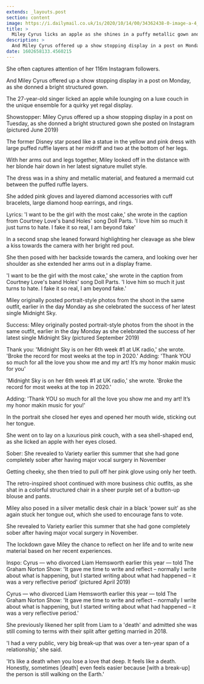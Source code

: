 ```yaml
--- 
extends: _layouts.post 
section: content 
image: https://i.dailymail.co.uk/1s/2020/10/14/00/34362438-0-image-a-4_1602633044342.jpg 
title: > 
  Miley Cyrus licks an apple as she shines in a puffy metallic gown and quotes Courtney Love's song 
description: > 
  And Miley Cyrus offered up a show stopping display in a post on Monday, as she donned a bright structured gown.The dress was in a shiny and metallic material, and featured a mermaid cut between the puffed ruffle layers.Lyrics: 'I want to be the girl with the most cake,' she wrote in the caption from Courtney Love's band Holes' song Doll Parts.'I want to be the girl with the most cake,' she wrote in the caption from Courtney Love's band Holes' song Doll Parts.The lockdown gave Miley the chance to reflect on her life and to write new material based on her recent experiences. 
date: 1602658133.4560215 
--- 
```

She often captures attention of her 116m Instagram followers.

And Miley Cyrus offered up a show stopping display in a post on Monday, as she donned a bright structured gown.

The 27-year-old singer licked an apple while lounging on a luxe couch in the unique ensemble for a quirky yet regal display.

Showstopper: Miley Cyrus offered up a show stopping display in a post on Tuesday, as she donned a bright structured gown she posted on Instagram (pictured June 2019)

The former Disney star posed like a statue in the yellow and pink dress with large puffed ruffle layers at her midriff and two at the bottom of her legs.

With her arms out and legs together, Miley looked off in the distance with her blonde hair down in her latest signature mullet style.

The dress was in a shiny and metallic material, and featured a mermaid cut between the puffed ruffle layers.

She added pink gloves and layered diamond accessories with cuff bracelets, large diamond hoop earrings, and rings.

Lyrics: 'I want to be the girl with the most cake,' she wrote in the caption from Courtney Love's band Holes' song Doll Parts. 'I love him so much it just turns to hate. I fake it so real, I am beyond fake'

In a second snap she leaned forward highlighting her cleavage as she blew a kiss towards the camera with her bright red pout.

She then posed with her backside towards the camera, and looking over her shoulder as she extended her arms out in a display frame.

'I want to be the girl with the most cake,' she wrote in the caption from Courtney Love's band Holes' song Doll Parts. 'I love him so much it just turns to hate. I fake it so real, I am beyond fake.'

Miley originally posted portrait-style photos from the shoot in the same outfit, earlier in the day Monday as she celebrated the success of her latest single Midnight Sky.

Success: Miley originally posted portrait-style photos from the shoot in the same outfit, earlier in the day Monday as she celebrated the success of her latest single Midnight Sky (pictured September 2019)

Thank you: 'Midnight Sky is on her 6th week #1 at UK radio,' she wrote. 'Broke the record for most weeks at the top in 2020.' Adding: 'Thank YOU so much for all the love you show me and my art! It’s my honor makin music for you'

'Midnight Sky is on her 6th week #1 at UK radio,' she wrote. 'Broke the record for most weeks at the top in 2020.'

Adding: 'Thank YOU so much for all the love you show me and my art! It’s my honor makin music for you!'

In the portrait she closed her eyes and opened her mouth wide, sticking out her tongue.

She went on to lay on a luxurious pink couch, with a sea shell-shaped end, as she licked an apple with her eyes closed.

Sober: She revealed to Variety earlier this summer that she had gone completely sober after having major vocal surgery in November

Getting cheeky, she then tried to pull off her pink glove using only her teeth.

The retro-inspired shoot continued with more business chic outfits, as she shat in a colorful structured chair in a sheer purple set of a button-up blouse and pants.

Miley also posed in a silver metallic desk chair in a black 'power suit' as she again stuck her tongue out, which she used to encourage fans to vote.

She revealed to Variety earlier this summer that she had gone completely sober after having major vocal surgery in November.

The lockdown gave Miley the chance to reflect on her life and to write new material based on her recent experiences.

Inspo: Cyrus — who divorced Liam Hemsworth earlier this year — told The Graham Norton Show: 'It gave me time to write and reflect – normally I write about what is happening, but I started writing about what had happened – it was a very reflective period' (pictured April 2019)

Cyrus — who divorced Liam Hemsworth earlier this year — told The Graham Norton Show: 'It gave me time to write and reflect – normally I write about what is happening, but I started writing about what had happened – it was a very reflective period.'

She previously likened her split from Liam to a 'death' and admitted she was still coming to terms with their split after getting married in 2018.

'I had a very public, very big break-up that was over a ten-year span of a relationship,' she said.

'It’s like a death when you lose a love that deep. It feels like a death. Honestly, sometimes [death] even feels easier because [with a break-up] the person is still walking on the Earth.'